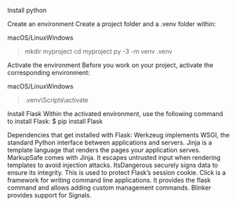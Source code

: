 Install python

Create an environment
Create a project folder and a .venv folder within:

macOS/LinuxWindows
> mkdir myproject
> cd myproject
> py -3 -m venv .venv

Activate the environment
Before you work on your project, activate the corresponding environment:

macOS/LinuxWindows
> .venv\Scripts\activate

Install Flask
Within the activated environment, use the following command to install Flask:
$ pip install Flask


Dependencies that get installed with Flask:
Werkzeug implements WSGI, the standard Python interface between applications and servers.
Jinja is a template language that renders the pages your application serves.
MarkupSafe comes with Jinja. It escapes untrusted input when rendering templates to avoid injection attacks.
ItsDangerous securely signs data to ensure its integrity. This is used to protect Flask’s session cookie.
Click is a framework for writing command line applications. It provides the flask command and allows adding custom management commands.
Blinker provides support for Signals.
